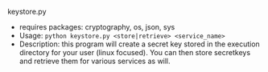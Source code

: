 keystore.py
  - requires packages:  cryptography, os, json, sys
  - Usage: `python keystore.py <store|retrieve> <service_name>`
  - Description: this program will create a secret key stored in the execution directory for your user (linux focused). You can then store secretkeys and retrieve them for various services as will.
